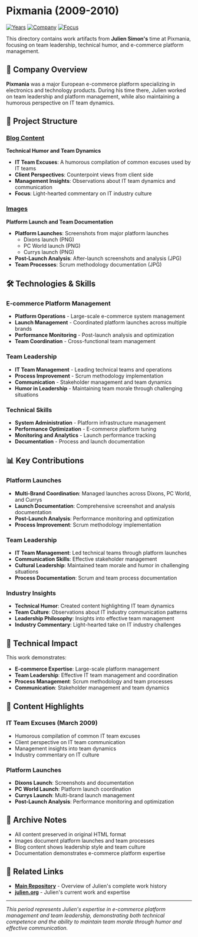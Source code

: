 # Pixmania (2009-2010)

[![Years](https://img.shields.io/badge/Years-2009--2010-orange.svg)](https://github.com/juliensimon/work-history)
[![Company](https://img.shields.io/badge/Company-Pixmania-blue.svg)](https://github.com/juliensimon/work-history)
[![Focus](https://img.shields.io/badge/Focus-Team%20Leadership%20%26%20Humor-green.svg)](https://github.com/juliensimon/work-history)

This directory contains work artifacts from **Julien Simon's** time at Pixmania, focusing on team leadership, technical humor, and e-commerce platform management.

## 🏢 Company Overview

**Pixmania** was a major European e-commerce platform specializing in electronics and technology products. During his time there, Julien worked on team leadership and platform management, while also maintaining a humorous perspective on IT team dynamics.

## 📁 Project Structure

### [Blog Content](./2009-03-12-les-meilleures-excuses-des-equipes-IT.html)
**Technical Humor and Team Dynamics**

- **IT Team Excuses**: A humorous compilation of common excuses used by IT teams
- **Client Perspectives**: Counterpoint views from client side
- **Management Insights**: Observations about IT team dynamics and communication
- **Focus**: Light-hearted commentary on IT industry culture

### [Images](./images/)
**Platform Launch and Team Documentation**

- **Platform Launches**: Screenshots from major platform launches
  - Dixons launch (PNG)
  - PC World launch (PNG) 
  - Currys launch (PNG)
- **Post-Launch Analysis**: After-launch screenshots and analysis (JPG)
- **Team Processes**: Scrum methodology documentation (JPG)

## 🛠️ Technologies & Skills

### E-commerce Platform Management
- **Platform Operations** - Large-scale e-commerce system management
- **Launch Management** - Coordinated platform launches across multiple brands
- **Performance Monitoring** - Post-launch analysis and optimization
- **Team Coordination** - Cross-functional team management

### Team Leadership
- **IT Team Management** - Leading technical teams and operations
- **Process Improvement** - Scrum methodology implementation
- **Communication** - Stakeholder management and team dynamics
- **Humor in Leadership** - Maintaining team morale through challenging situations

### Technical Skills
- **System Administration** - Platform infrastructure management
- **Performance Optimization** - E-commerce platform tuning
- **Monitoring and Analytics** - Launch performance tracking
- **Documentation** - Process and launch documentation

## 📊 Key Contributions

### Platform Launches
- **Multi-Brand Coordination**: Managed launches across Dixons, PC World, and Currys
- **Launch Documentation**: Comprehensive screenshot and analysis documentation
- **Post-Launch Analysis**: Performance monitoring and optimization
- **Process Improvement**: Scrum methodology implementation

### Team Leadership
- **IT Team Management**: Led technical teams through platform launches
- **Communication Skills**: Effective stakeholder management
- **Cultural Leadership**: Maintained team morale and humor in challenging situations
- **Process Documentation**: Scrum and team process documentation

### Industry Insights
- **Technical Humor**: Created content highlighting IT team dynamics
- **Team Culture**: Observations about IT industry communication patterns
- **Leadership Philosophy**: Insights into effective team management
- **Industry Commentary**: Light-hearted take on IT industry challenges

## 🎯 Technical Impact

This work demonstrates:
- **E-commerce Expertise**: Large-scale platform management
- **Team Leadership**: Effective IT team management and coordination
- **Process Management**: Scrum methodology and team processes
- **Communication**: Stakeholder management and team dynamics

## 📄 Content Highlights

### IT Team Excuses (March 2009)
- Humorous compilation of common IT team excuses
- Client perspective on IT team communication
- Management insights into team dynamics
- Industry commentary on IT culture

### Platform Launches
- **Dixons Launch**: Screenshots and documentation
- **PC World Launch**: Platform launch coordination
- **Currys Launch**: Multi-brand launch management
- **Post-Launch Analysis**: Performance monitoring and optimization

## 📄 Archive Notes

- All content preserved in original HTML format
- Images document platform launches and team processes
- Blog content shows leadership style and team culture
- Documentation demonstrates e-commerce platform expertise

## 🔗 Related Links

- **[Main Repository](../../README.md)** - Overview of Julien's complete work history
- **[julien.org](https://julien.org)** - Julien's current work and expertise

---

*This period represents Julien's expertise in e-commerce platform management and team leadership, demonstrating both technical competence and the ability to maintain team morale through humor and effective communication.* 